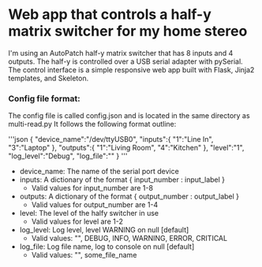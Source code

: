 # Web app that controls a half-y matrix switcher for my home stereo

I'm using an AutoPatch half-y matrix switcher that has 8 inputs and 4 outputs.
The half-y is controlled over a USB serial adapter with pySerial.
The control interface is a simple responsive web app built with Flask, Jinja2 templates, and Skeleton.

### Config file format:

The config file is called config.json and is located in the same directory as multi-read.py
It follows the following format outline:

'''json
{
    "device_name":"/dev/ttyUSB0",
    "inputs":{
        "1":"Line In",
        "3":"Laptop"
    },
    "outputs":{
        "1":"Living Room",
        "4":"Kitchen"
    },
    "level":"1",
    "log_level":"Debug",
    "log_file":""
}
'''

* device_name: The name of the serial port device
* inputs: A dictionary of the format { input_number : input_label }
  * Valid values for input_number are 1-8
* outputs: A dictionary of the format { output_number : output_label }
  * Valid values for output_number are 1-4
* level: The level of the halfy switcher in use
  * Valid values for level are 1-2
* log_level: Log level, level WARNING on null [default]
  * Valid values: "", DEBUG, INFO, WARNING, ERROR, CRITICAL
* log_file: Log file name, log to console on null [default]
  * Valid values: "", some_file_name